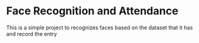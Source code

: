 # Face Recognition and Attendance
This is a simple project to recognizes faces based on the dataset that it has and record the entry 
